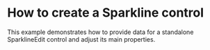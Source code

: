 # How to create a Sparkline control


<p>This example demonstrates how to provide data for a standalone SparklineEdit control and adjust its main properties.</p>

<br/>


